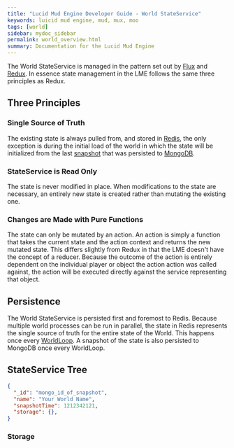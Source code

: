 ```yaml
---
title: "Lucid Mud Engine Developer Guide - World StateService"
keywords: luicid mud engine, mud, mux, moo
tags: [world]
sidebar: mydoc_sidebar
permalink: world_overview.html
summary: Documentation for the Lucid Mud Engine
---
```


The World StateService is managed in the pattern set out by [Flux](https://facebook.github.io/flux/) and 
[Redux](https://redux.js.org/). In essence state management in the LME follows the same three principles as Redux.

## Three Principles

### Single Source of Truth
The existing state is always pulled from, and stored in [Redis](https://redis.io/), the only exception is during the
initial load of the world in which the state will be initialized from the last [snapshot]() that was persisted to 
[MongoDB]().

### StateService is Read Only
The state is never modified in place. When modifications to the state are necessary, an entirely new state is created
rather than mutating the existing one.

### Changes are Made with Pure Functions
The state can only be mutated by an action. An action is simply a function that takes the current state and the action
context and returns the new mutated state. This differs slightly from Redux in that the LME doesn't have the concept of
a reducer. Because the outcome of the action is entirely dependent on the individual player or object the action action
was called against, the action will be executed directly against the service representing that object.

## Persistence
The World StateService is persisted first and foremost to Redis. Because multiple world processes can be run in parallel, the
state in Redis represents the single source of truth for the entire state of the World. This happens once every 
[WorldLoop](). A snapshot of the state is also persisted to MongoDB once every WorldLoop. 

## StateService Tree
```json
{
  "_id": "mongo_id_of_snapshot",
  "name": "Your World Name",
  "snapshotTime": 1212342121,
  "storage": {},
}
```

### Storage

